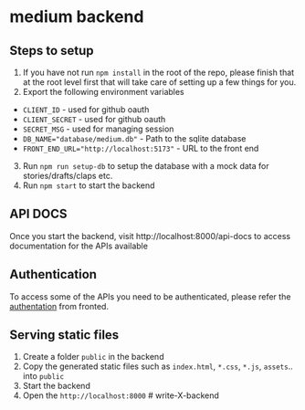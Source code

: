 # medium backend

## Steps to setup

1. If you have not run `npm install` in the root of the repo, please finish that at the root level first that will take care of setting up a few things for you.
2. Export the following environment variables

- `CLIENT_ID` - used for github oauth
- `CLIENT_SECRET` - used for github oauth
- `SECRET_MSG` - used for managing session
- `DB_NAME="database/medium.db"` - Path to the sqlite database
- `FRONT_END_URL="http://localhost:5173"` - URL to the front end

3. Run `npm run setup-db` to setup the database with a mock data for stories/drafts/claps etc.
4. Run `npm start` to start the backend

## API DOCS

Once you start the backend, visit http://localhost:8000/api-docs to access documentation for the APIs available

## Authentication

To access some of the APIs you need to be authenticated, please refer the [authentation](../frontend/README.md#authentication) from fronted.

## Serving static files

1. Create a folder `public` in the backend
2. Copy the generated static files such as `index.html`, `*.css`, `*.js`, `assets`.. into `public`
3. Start the backend
4. Open the `http://localhost:8000`
#   w r i t e - X - b a c k e n d  
 